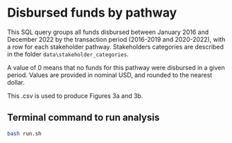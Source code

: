 # Disbursed funds by pathway
This SQL query groups all funds disbursed between January 2016 and December 2022 by the transaction period (2016-2019 and 2020-2022), with a row for each stakeholder pathway. Stakeholders categories are described in the folder `data\stakeholder_categories`. 

A value of 0 means that no funds for this pathway were disbursed in a given period. Values are provided in nominal USD, and rounded to the nearest dollar.

This .csv is used to produce Figures 3a and 3b.
## Terminal command to run analysis
```bash
bash run.sh
```
